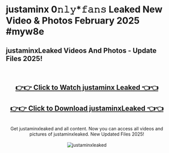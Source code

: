 # justaminx 0𝚗𝚕𝚢*𝚏𝚊𝚗𝚜 Leaked New Video & Photos February 2025 #myw8e

<h2>justaminxLeaked Videos And Photos - Update Files 2025!</h2>
<br>
<div align="center">
<h2><a href="https://mediaupload.pro?title=justaminx&ref=11F" rel="nofollow">👉👉 Click to Watch justaminx Leaked 👈👈</a></h2>
<h2><a href="https://mediaupload.pro?title=justaminx&ref=11F" rel="nofollow">👉👉 Click to Download justaminxLeaked 👈👈</a></h2>
<br>
Get justaminxleaked and all content. Now you can access all videos and pictures of justaminxleaked. New Updated Files 2025!
<br>
<br>
<a href="https://mediaupload.pro?title=justaminx&ref=11F" rel="nofollow" data-target="animated-image.originalLink"><img src="https://i.ibb.co/Gkj2r4b/banner.png" alt="justaminxleaked" style="max-width: 100%; display: inline-block;" data-target="animated-image.originalImage"></a>
</div>
<br>

